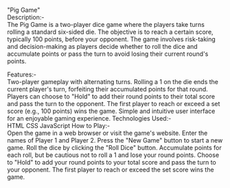 "Pig Game"   
Description:-  
The Pig Game is a two-player dice game where the players take turns rolling a standard six-sided die. The objective is to reach a certain score, typically 100 points, before your opponent. The game involves risk-taking and decision-making as players decide whether to roll the dice and accumulate points or pass the turn to avoid losing their current round's points.
  
Features:-  
Two-player gameplay with alternating turns.
Rolling a 1 on the die ends the current player's turn, forfeiting their accumulated points for that round.
Players can choose to "Hold" to add their round points to their total score and pass the turn to the opponent.
The first player to reach or exceed a set score (e.g., 100 points) wins the game.
Simple and intuitive user interface for an enjoyable gaming experience.
Technologies Used:-  
HTML
CSS
JavaScript
How to Play:-  
Open the game in a web browser or visit the game's website.
Enter the names of Player 1 and Player 2.
Press the "New Game" button to start a new game.
Roll the dice by clicking the "Roll Dice" button.
Accumulate points for each roll, but be cautious not to roll a 1 and lose your round points.
Choose to "Hold" to add your round points to your total score and pass the turn to your opponent.
The first player to reach or exceed the set score wins the game.
